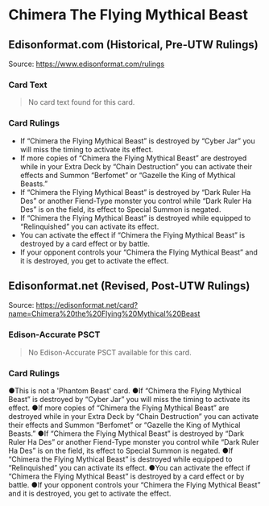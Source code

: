 # Chimera The Flying Mythical Beast

## Edisonformat.com (Historical, Pre-UTW Rulings)

Source: https://www.edisonformat.com/rulings

### Card Text

> No card text found for this card.

### Card Rulings

*   If “Chimera the Flying Mythical Beast” is destroyed by “Cyber Jar” you will miss the timing to activate its effect.
*   If more copies of “Chimera the Flying Mythical Beast” are destroyed while in your Extra Deck by “Chain Destruction” you can activate their effects and Summon “Berfomet” or “Gazelle the King of Mythical Beasts.”
*   If “Chimera the Flying Mythical Beast” is destroyed by “Dark Ruler Ha Des” or another Fiend-Type monster you control while “Dark Ruler Ha Des” is on the field, its effect to Special Summon is negated.
*   If “Chimera the Flying Mythical Beast” is destroyed while equipped to “Relinquished” you can activate its effect.
*   You can activate the effect if “Chimera the Flying Mythical Beast” is destroyed by a card effect or by battle.
*   If your opponent controls your “Chimera the Flying Mythical Beast” and it is destroyed, you get to activate the effect.

## Edisonformat.net (Revised, Post-UTW Rulings)

Source: https://edisonformat.net/card?name=Chimera%20the%20Flying%20Mythical%20Beast

### Edison-Accurate PSCT

> No Edison-Accurate PSCT available for this card.

### Card Rulings

●This is not a 'Phantom Beast' card.
●If “Chimera the Flying Mythical Beast” is destroyed by “Cyber Jar” you will miss the timing to activate its effect.
●If more copies of “Chimera the Flying Mythical Beast” are destroyed while in your Extra Deck by “Chain Destruction” you can activate their effects and Summon “Berfomet” or “Gazelle the King of Mythical Beasts.”
●If “Chimera the Flying Mythical Beast” is destroyed by “Dark Ruler Ha Des” or another Fiend-Type monster you control while “Dark Ruler Ha Des” is on the field, its effect to Special Summon is negated.
●If “Chimera the Flying Mythical Beast” is destroyed while equipped to “Relinquished” you can activate its effect.
●You can activate the effect if “Chimera the Flying Mythical Beast” is destroyed by a card effect or by battle.
●If your opponent controls your “Chimera the Flying Mythical Beast” and it is destroyed, you get to activate the effect.
            